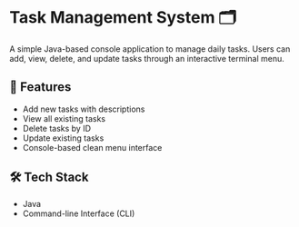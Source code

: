 # Task Management System 🗂️

A simple Java-based console application to manage daily tasks. Users can add, view, delete, and update tasks through an interactive terminal menu.

## 🚀 Features

- Add new tasks with descriptions
- View all existing tasks
- Delete tasks by ID
- Update existing tasks
- Console-based clean menu interface

## 🛠️ Tech Stack

- Java
- Command-line Interface (CLI)


